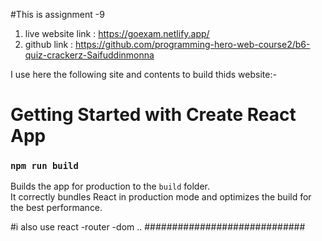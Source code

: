  


#This is assignment -9
 1. live website link  : https://goexam.netlify.app/
 2. github link        : https://github.com/programming-hero-web-course2/b6-quiz-crackerz-Saifuddinmonna





 I use here the following site and contents to build thids website:-


# Getting Started with Create React App

### `npm run build`

Builds the app for production to the `build` folder.\
It correctly bundles React in production mode and optimizes the build for the best performance.

#i also use react -router -dom ..
#############################